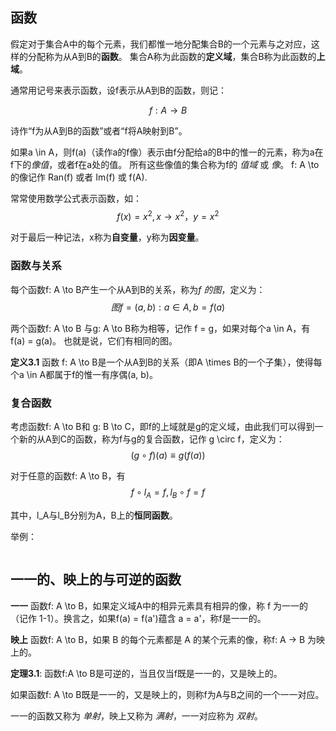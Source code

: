 ## 函数

假定对于集合A中的每个元素，我们都惟一地分配集合B的一个元素与之对应，这样的分配称为从A到B的**函数**。
集合A称为此函数的**定义域**，集合B称为此函数的**上域**。

通常用记号来表示函数，设f表示从A到B的函数，则记：

$$
f: A \to B
$$

诗作“f为从A到B的函数”或者“f将A映射到B”。

如果a \in A，则f(a)（读作a的f像）表示由f分配给a的B中的惟一的元素，称为a在f下的*像值*，或者f在a处的值。
所有这些像值的集合称为f的 *值域* 或 *像*。
f: A \to 的像记作 Ran(f) 或者 Im(f) 或 f(A).

常常使用数学公式表示函数，如：
$$
f(x) = x^2, x \to x^2，y = x^2
$$

对于最后一种记法，x称为**自变量**，y称为**因变量**。

### 函数与关系

每个函数f: A \to B产生一个从A到B的关系，称为*f 的图*，定义为：
$$
图 f = {(a, b): a \in A, b = f(a)}
$$

两个函数f: A \to B 与g: A \to B称为相等，记作 f = g，如果对每个a \in A，有 f(a) = g(a)。
也就是说，它们有相同的图。

**定义3.1** 函数 f: A \to B是一个从A到B的关系（即A \times B的一个子集），使得每个a \in A都属于f的惟一有序偶(a, b)。

### 复合函数

考虑函数f: A \to B和 g: B \to C，即f的上域就是g的定义域，由此我们可以得到一个新的从A到C的函数，称为f与g的复合函数，记作
g \circ f，定义为：
$$
(g \circ f)(a) \equiv g(f(a))
$$

对于任意的函数f: A \to B，有
$$
f \circ l_A = f, l_B \circ f = f
$$

其中，l_A与l_B分别为A，B上的**恒同函数**。

举例：
```

```

## 一一的、映上的与可逆的函数

**一一** 函数f: A \to B，如果定义域A中的相异元素具有相异的像，称 f 为一一的（记作 1-1）。换言之，如果f(a) = f(a')蕴含 a = a'，称f是一一的。

**映上** 函数f: A \to B，如果 B 的每个元素都是 A 的某个元素的像，称f: A -> B 为映上的。

**定理3.1**: 函数f:A \to B是可逆的，当且仅当f既是一一的，又是映上的。

如果函数f: A \to B既是一一的，又是映上的，则称f为A与B之间的一个一一对应。

一一的函数又称为 *单射*，映上又称为 *满射*，一一对应称为 *双射*。
